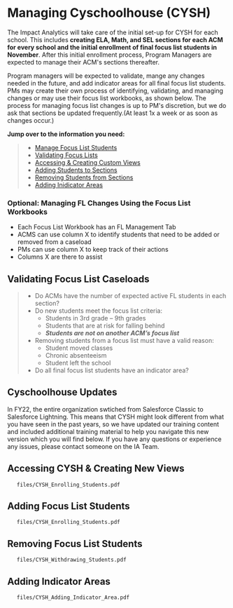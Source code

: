 # Managing Cyschoolhouse (CYSH)

The Impact Analytics will take care of the initial set-up for CYSH for each school. This includes **creating ELA, Math, and SEL sections for each ACM for every school and the initial enrollment of final focus list students in November**. After this initial enrollment process, Program Managers are expected to manage their ACM's sections thereafter. 


Program managers will be expected to validate, mange any changes needed in the future, and add indicator areas for all final focus list students. PMs may create their own process of identifying, validating, and managing changes or may use their focus list workbooks, as shown below. The process for managing focus list changes is up to PM's discretion, but we do ask that sections be updated frequently.(At least 1x a week or as soon as changes occur.)

**Jump over to the information you need:**

> - [Manage Focus List Students](Optional:-Managing-FL-Changes-Using-the-Focus-List-Workbooks)
> - [Validating Focus Lists](Validating-Focus-List-Caseloads)
> - [Accessing & Creating Custom Views](Accessing-CYSH-&-Creating-New-Views)
> - [Adding Students to Sections](Adding-Focus-List-Students)
> - [ Removing Students from Sections](Removing-Focus-List-Students)
> - [Adding Inidicator Areas](Adding-Indicator-Areas)

### Optional: Managing FL Changes Using the Focus List Workbooks

- Each Focus List Workbook has an FL Management Tab
- ACMS can use column X to identify students that need to be added or removed from a caseload
- PMs can use column X to keep track of their actions
- Columns X are there to assist

## Validating Focus List Caseloads

>   - Do ACMs have the number of expected active FL students in each section?
>   - Do new students meet the focus list criteria:
>     - Students in 3rd grade – 9th grades
>     - Students that are at risk for falling behind
>     - ***Students are not on another ACM’s focus list***
>   - Removing students from a focus list must have a valid reason:
>     - Student moved classes
>     - Chronic absenteeism
>     - Student left the school
>   - Do all final focus list students have an indicator area?

## Cyschoolhouse Updates
In FY22, the entire organization swtiched from Salesforce Classic to Salesforce Lightning. This means that CYSH might look different from what you have seen in the past years, so we have updated our training content and included additional training material to help you navigate this new version which you will find below. If you have any questions or experience any issues, please contact someone on the IA Team. 

## Accessing CYSH & Creating New Views

```pdf
   files/CYSH_Enrolling_Students.pdf
```

## Adding Focus List Students

```pdf
   files/CYSH_Enrolling_Students.pdf
```

## Removing Focus List Students

```pdf
   files/CYSH_Withdrawing_Students.pdf
```

## Adding Indicator Areas

```pdf
   files/CYSH_Adding_Indicator_Area.pdf
```